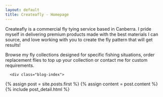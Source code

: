 ```yaml
---
layout: default
title: Createafly - Homepage 
---
```


Createafly is a commercial fly tying service based in Canberra. I pride myself in delivering premium products made with the best materials I can source, and love working with you to create the fly pattern that will get results!

Browse my fly collections designed for specific fishing situations, order replacement flies to top up your collection or contact me for custom requirements.

      <div class="blog-index">  
  {% assign post = site.posts.first %}
  {% assign content = post.content %}
  {% include post_detail.html %}
      </div>
